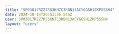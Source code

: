 ```yaml
---
title: "SP03017RZZ7RS3KN7C3RBN13ACYGGSH1ZKP5SSH4"
date: 2024-10-14T20:51:55.545Z
user: SP03017RZZ7RS3KN7C3RBN13ACYGGSH1ZKP5SSH4
layout: "users"
---
```

    